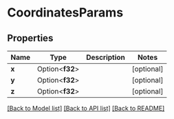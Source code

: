# CoordinatesParams

## Properties

Name | Type | Description | Notes
------------ | ------------- | ------------- | -------------
**x** | Option<**f32**> |  | [optional]
**y** | Option<**f32**> |  | [optional]
**z** | Option<**f32**> |  | [optional]

[[Back to Model list]](../README.md#documentation-for-models) [[Back to API list]](../README.md#documentation-for-api-endpoints) [[Back to README]](../README.md)


